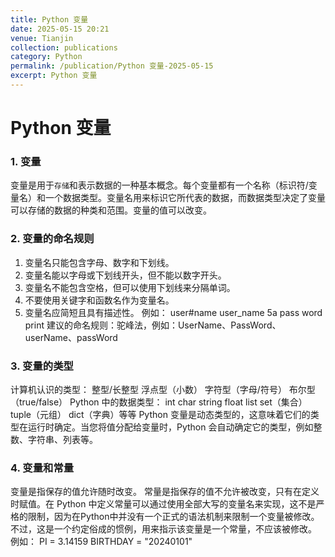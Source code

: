 ```yaml
---
title: Python 变量
date: 2025-05-15 20:21
venue: Tianjin
collection: publications
category: Python
permalink: /publication/Python 变量-2025-05-15
excerpt: Python 变量
---
```

# Python 变量

### 1. 变量
变量是用于```存储```和表示数据的一种基本概念。每个变量都有一个名称（标识符/‌变量名）和一个数据类型。变量名用来标识它所代表的数据，而数据类型决定了变量可以存储的数据的种类和范围。变量的值可以改变。

### 2. 变量的命名规则
1) 变量名只能包含字母、数字和下划线。
2) 变量名能以字母或下划线开头，但不能以数字开头。
3) 变量名不能包含空格，但可以使用下划线来分隔单词。
4) 不要使用关键字和函数名作为变量名。
5) 变量名应简短且具有描述性。
例如：
    user#name
    user_name
    5a
    pass word
    print
建议的命名规则：驼峰法，例如：UserName、PassWord、userName、passWord

### 3. 变量的类型
计算机认识的类型：
    整型/长整型
    浮点型（小数）
    字符型（字母/符号）
    布尔型（true/false）
Python 中的数据类型：
    int
    char
    string
    float
    list
    set（集合）
    tuple（元组）
    dict（字典）等等
Python 变量是动态类型的，这意味着它们的类型在运行时确定。当您将值分配给变量时，Python 会自动确定它的类型，例如整数、字符串、列表等。

### 4. 变量和常量
变量是指保存的值允许随时改变。
常量是指保存的值不允许被改变，只有在定义时赋值。在 Python 中定义常量可以通过使用全部大写的变量名来实现，这不是严格的限制，因为在Python中并没有一个正式的语法机制来限制一个变量被修改。不过，这是一个约定俗成的惯例，用来指示该变量是一个常量，不应该被修改。
例如：
    PI = 3.14159
    BIRTHDAY = "20240101"